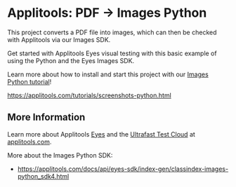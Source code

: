 # Applitools: PDF -> Images Python
This project converts a PDF file into images, which can then be checked with Applitools via our Images SDK. 

Get started with Applitools Eyes visual testing with this basic example of using the Python and the Eyes Images SDK.

Learn more about how to install and start this project with our [Images Python tutorial](https://applitools.com/tutorials/screenshots-python.html)!

<https://applitools.com/tutorials/screenshots-python.html>

## More Information

Learn more about Applitools [Eyes](https://info.applitools.com/ucY77) and the [Ultrafast Test Cloud](https://info.applitools.com/ucY78) at [applitools.com](https://info.applitools.com/ucY76).

More about the Images Python SDK:
- https://applitools.com/docs/api/eyes-sdk/index-gen/classindex-images-python_sdk4.html
